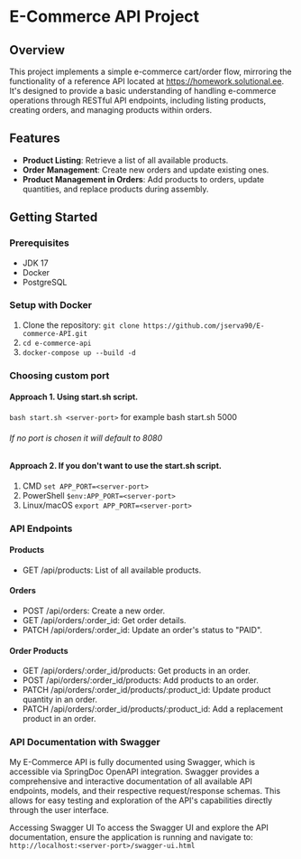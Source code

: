 # E-Commerce API Project

## Overview
This project implements a simple e-commerce cart/order flow, mirroring the functionality of a reference API located at https://homework.solutional.ee. It's designed to provide a basic understanding of handling e-commerce operations through RESTful API endpoints, including listing products, creating orders, and managing products within orders.

## Features
- **Product Listing**: Retrieve a list of all available products.
- **Order Management**: Create new orders and update existing ones.
- **Product Management in Orders**: Add products to orders, update quantities, and replace products during assembly.

## Getting Started

### Prerequisites
- JDK 17
- Docker
- PostgreSQL

### Setup with Docker
1. Clone the repository:
`git clone https://github.com/jserva90/E-commerce-API.git`
2. `cd e-commerce-api`
3. `docker-compose up --build -d`

### Choosing custom port
#### Approach 1. Using start.sh script.
`bash start.sh <server-port>` for example bash start.sh 5000
###### If no port is chosen it will default to 8080

#### Approach 2. If you don't want to use the start.sh script.
1. CMD `set APP_PORT=<server-port>`
2. PowerShell `$env:APP_PORT=<server-port>`
3. Linux/macOS `export APP_PORT=<server-port>`

### API Endpoints
#### Products
- GET /api/products: List of all available products.
#### Orders
- POST /api/orders: Create a new order.
- GET /api/orders/:order_id: Get order details.
- PATCH /api/orders/:order_id: Update an order's status to "PAID".
#### Order Products
- GET /api/orders/:order_id/products: Get products in an order.
- POST /api/orders/:order_id/products: Add products to an order.
- PATCH /api/orders/:order_id/products/:product_id: Update product quantity in an order.
- PATCH /api/orders/:order_id/products/:product_id: Add a replacement product in an order.
  
### API Documentation with Swagger
My E-Commerce API is fully documented using Swagger, which is accessible via SpringDoc OpenAPI integration. Swagger provides a comprehensive and interactive documentation of all available API endpoints, models, and their respective request/response schemas. This allows for easy testing and exploration of the API's capabilities directly through the user interface.

Accessing Swagger UI
To access the Swagger UI and explore the API documentation, ensure the application is running and navigate to:
`http://localhost:<server-port>/swagger-ui.html`
